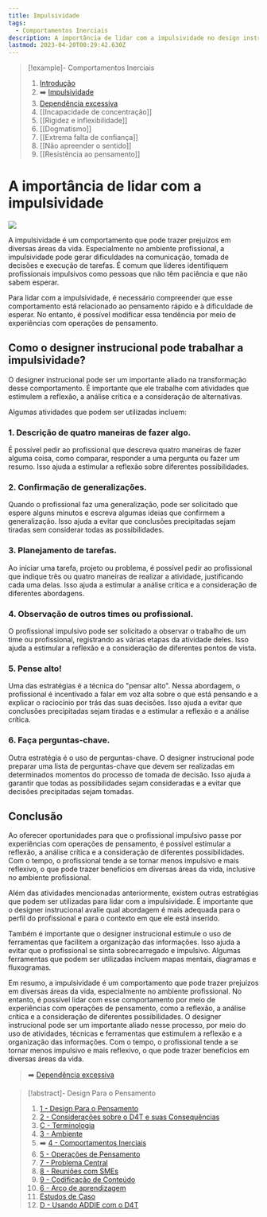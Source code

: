 ```yaml
---
title: Impulsividade
tags:
  - Comportamentos Inerciais
description: A importância de lidar com a impulsividade no design instrucional
lastmod: 2023-04-20T00:29:42.630Z
---
```


>[!example]- Comportamentos Inerciais
>
>1. [Introdução](4%20-%20Comportamentos%20Inerciais.md)
>2. ➡️ [Impulsividade](Impulsividade.md)
>3. [Dependência excessiva](Dependência%20excessiva.md)
>4. [[Incapacidade de concentração]]
>5. [[Rigidez e inflexibilidade]]
>6. [[Dogmatismo]]
>7. [[Extrema falta de confiança]]
>8. [[Não apreender o sentido]]
>9. [[Resistência ao pensamento]]


# A importância de lidar com a impulsividade

![](inertial-behaviors-impusive.jpg)

A impulsividade é um comportamento que pode trazer prejuízos em diversas áreas da vida. Especialmente no ambiente profissional, a impulsividade pode gerar dificuldades na comunicação, tomada de decisões e execução de tarefas. É comum que líderes identifiquem profissionais impulsivos como pessoas que não têm paciência e que não sabem esperar.

Para lidar com a impulsividade, é necessário compreender que esse comportamento está relacionado ao pensamento rápido e à dificuldade de esperar. No entanto, é possível modificar essa tendência por meio de experiências com operações de pensamento.

## Como o designer instrucional pode trabalhar a impulsividade?

O designer instrucional pode ser um importante aliado na transformação desse comportamento. É importante que ele trabalhe com atividades que estimulem a reflexão, a análise crítica e a consideração de alternativas.

Algumas atividades que podem ser utilizadas incluem:

### 1. Descrição de quatro maneiras de fazer algo.

É possível pedir ao profissional que descreva quatro maneiras de fazer alguma coisa, como comparar, responder a uma pergunta ou fazer um resumo. Isso ajuda a estimular a reflexão sobre diferentes possibilidades.

### 2. Confirmação de generalizações.

Quando o profissional faz uma generalização, pode ser solicitado que espere alguns minutos e escreva algumas ideias que confirmem a generalização. Isso ajuda a evitar que conclusões precipitadas sejam tiradas sem considerar todas as possibilidades.

### 3. Planejamento de tarefas.

Ao iniciar uma tarefa, projeto ou problema, é possível pedir ao profissional que indique três ou quatro maneiras de realizar a atividade, justificando cada uma delas. Isso ajuda a estimular a análise crítica e a consideração de diferentes abordagens.

### 4. Observação de outros times ou profissional.

O profissional impulsivo pode ser solicitado a observar o trabalho de um time ou profissional, registrando as várias etapas da atividade deles. Isso ajuda a estimular a reflexão e a consideração de diferentes pontos de vista.

### 5. Pense alto!

Uma das estratégias é a técnica do "pensar alto". Nessa abordagem, o profissional é incentivado a falar em voz alta sobre o que está pensando e a explicar o raciocínio por trás das suas decisões. Isso ajuda a evitar que conclusões precipitadas sejam tiradas e a estimular a reflexão e a análise crítica.

### 6. Faça perguntas-chave.

Outra estratégia é o uso de perguntas-chave. O designer instrucional pode preparar uma lista de perguntas-chave que devem ser realizadas em determinados momentos do processo de tomada de decisão. Isso ajuda a garantir que todas as possibilidades sejam consideradas e a evitar que decisões precipitadas sejam tomadas.

## Conclusão

Ao oferecer oportunidades para que o profissional impulsivo passe por experiências com operações de pensamento, é possível estimular a reflexão, a análise crítica e a consideração de diferentes possibilidades. Com o tempo, o profissional tende a se tornar menos impulsivo e mais reflexivo, o que pode trazer benefícios em diversas áreas da vida, inclusive no ambiente profissional.

Além das atividades mencionadas anteriormente, existem outras estratégias que podem ser utilizadas para lidar com a impulsividade. É importante que o designer instrucional avalie qual abordagem é mais adequada para o perfil do profissional e para o contexto em que ele está inserido.

Também é importante que o designer instrucional estimule o uso de ferramentas que facilitem a organização das informações. Isso ajuda a evitar que o profissional se sinta sobrecarregado e impulsivo. Algumas ferramentas que podem ser utilizadas incluem mapas mentais, diagramas e fluxogramas.

Em resumo, a impulsividade é um comportamento que pode trazer prejuízos em diversas áreas da vida, especialmente no ambiente profissional. No entanto, é possível lidar com esse comportamento por meio de experiências com operações de pensamento, como a reflexão, a análise crítica e a consideração de diferentes possibilidades. O designer instrucional pode ser um importante aliado nesse processo, por meio do uso de atividades, técnicas e ferramentas que estimulem a reflexão e a organização das informações. Com o tempo, o profissional tende a se tornar menos impulsivo e mais reflexivo, o que pode trazer benefícios em diversas áreas da vida.

> ➡️ [Dependência excessiva](Dependência%20excessiva.md)

>[!abstract]- Design Para o Pensamento
>
>1. [1 - Design Para o Pensamento](1%20-%20Design%20Para%20o%20Pensamento.md)
>2. [2 - Considerações sobre o D4T e suas Consequências](2%20-%20Considerações%20sobre%20o%20D4T%20e%20suas%20Consequências.md)
>3. [C - Terminologia](C%20-%20Terminologia.md)
>4. [3 - Ambiente](3%20-%20Ambiente.md)
>5. ➡️ [4 - Comportamentos Inerciais](4%20-%20Comportamentos%20Inerciais.md)
>6. [5 - Operações de Pensamento](5%20-%20Operações%20de%20Pensamento.md)
>5. [7 - Problema Central](7%20-%20Problema%20Central.md)
>6. [8 - Reuniões com SMEs](8%20-%20Reuniões%20com%20SMEs.md)
>7. [9 - Codificação de Conteúdo](9%20-%20Codificação%20de%20Conteúdo.md)
>8. [6 - Arco de aprendizagem](6%20-%20Arco%20de%20aprendizagem.md)
>9. [Estudos de Caso](Estudos%20de%20Caso.md)
>10. [D - Usando ADDIE com o D4T](D%20-%20Usando%20ADDIE%20com%20o%20D4T.md)